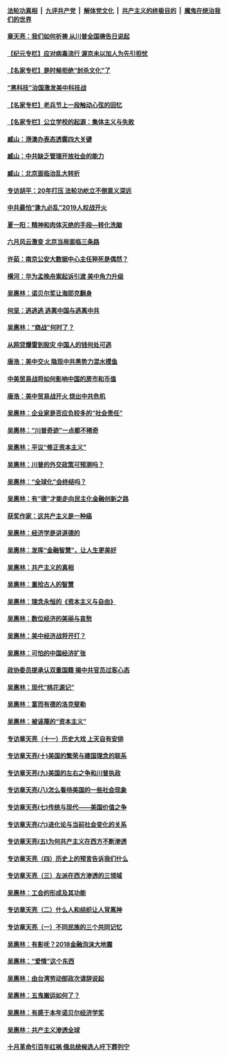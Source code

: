 ####  [法轮功真相](../../../../basic/blob/master/README.md?t=06290802) &nbsp;|&nbsp; [九评共产党](../../../../9ping.md/blob/master/README.md?t=06290802) &nbsp;|&nbsp; [解体党文化](../../../../jtdwh.md/blob/master/README.md?t=06290802)  &nbsp;|&nbsp; [共产主义的终极目的](../../../../gczydzjmd.md/blob/master/README.md?t=06290802) &nbsp;|&nbsp; [魔鬼在统治我们的世界](../../../../mgztzwmdsj.md/blob/master/README.md?t=06290802) 

#### [章天亮：我们如何祈祷 从川普全国祷告日说起](../pages/nsc423/n11944627.md?t=06290802) 

#### [【纪元专栏】应对病毒流行 渥京未以加人为先引担忧](../pages/nsc423/n11875714.md?t=06290802) 

#### [【名家专栏】是时候拒绝“封杀文化”了](../pages/nsc423/n11814093.md?t=06290802) 

#### [“黑科技”治国激发美中科技战](../pages/nsc423/n11638056.md?t=06290802) 

#### [【名家专栏】老兵节上一段触动心弦的回忆](../pages/nsc423/n11646016.md?t=06290802) 

#### [【名家专栏】公立学校的起源：集体主义与失败](../pages/nsc423/n11601833.md?t=06290802) 

#### [臧山：港澳办表态透露四大关键](../pages/nsc423/n11421628.md?t=06290802) 

#### [臧山：中共缺乏管理开放社会的能力](../pages/nsc423/n11407457.md?t=06290802) 

#### [臧山：北京面临治乱大转折](../pages/nsc423/n11406895.md?t=06290802) 

#### [专访胡平：20年打压 法轮功屹立不倒意义深远](../pages/nsc423/n11398800.md?t=06290802) 

#### [中共最怕“逢九必乱”2019人权战开火](../pages/nsc423/n11385248.md?t=06290802) 

#### [夏一阳：精神和肉体灭绝的手段—转化洗脑](../pages/nsc423/n11368250.md?t=06290802) 

#### [六月风云激变 北京当局面临三条路](../pages/nsc423/n11313668.md?t=06290802) 

#### [许茹：南京公安大数据中心主任猝死是偶然？](../pages/nsc423/n11064744.md?t=06290802) 

#### [横河：华为孟晚舟案起诉引渡 美中角力升级](../pages/nsc423/n11027230.md?t=06290802) 

#### [吴惠林：诺贝尔奖让海耶克翻身](../pages/nsc423/n10890049.md?t=06290802) 

#### [何坚：逃逃逃 逃离中国与逃离中共](../pages/nsc423/n10592891.md?t=06290802) 

#### [吴惠林：“商战”何时了？](../pages/nsc423/n10573558.md?t=06290802) 

#### [从网贷爆雷到股灾 中国人的钱何处可逃](../pages/nsc423/n10572800.md?t=06290802) 

#### [唐浩：美中交火 隐现中共黑势力混水摸鱼](../pages/nsc423/n10544040.md?t=06290802) 

#### [中美贸易战将如何影响中国的房市和币值](../pages/nsc423/n10543697.md?t=06290802) 

#### [唐浩：美中贸易战开火 烧出中共危机](../pages/nsc423/n10540126.md?t=06290802) 

#### [吴惠林：企业家是否应负较多的“社会责任”](../pages/nsc423/n10535022.md?t=06290802) 

#### [吴惠林：“川普奇迹”一点都不稀奇](../pages/nsc423/n10512808.md?t=06290802) 

#### [吴惠林：平议“修正资本主义”](../pages/nsc423/n10495724.md?t=06290802) 

#### [吴惠林：川普的外交政策可预测吗？](../pages/nsc423/n10462387.md?t=06290802) 

#### [吴惠林：“全球化”会终结吗？](../pages/nsc423/n10452838.md?t=06290802) 

#### [吴惠林：有“德”才能走向民主化金融创新之路](../pages/nsc423/n10432292.md?t=06290802) 

#### [获奖作家：这共产主义是一种癌](../pages/nsc423/n10431541.md?t=06290802) 

#### [吴惠林：经济学是讲道德的](../pages/nsc423/n10398014.md?t=06290802) 

#### [吴惠林：发挥“金融智慧”，让人生更美好](../pages/nsc423/n10375019.md?t=06290802) 

#### [吴惠林：共产主义的真相](../pages/nsc423/n10351394.md?t=06290802) 

#### [吴惠林：重拾古人的智慧](../pages/nsc423/n10337691.md?t=06290802) 

#### [吴惠林：理念永恒的《资本主义与自由》](../pages/nsc423/n10316274.md?t=06290802) 

#### [吴惠林：数位经济的美丽与哀愁](../pages/nsc423/n10292946.md?t=06290802) 

#### [吴惠林：美中经济战将开打？](../pages/nsc423/n10258825.md?t=06290802) 

#### [吴惠林：可怕的中国经济扩张](../pages/nsc423/n10219147.md?t=06290802) 

#### [政协委员提承认双重国籍 揭中共官员过客心态](../pages/nsc423/n10208809.md?t=06290802) 

#### [吴惠林：现代“桃花源记”](../pages/nsc423/n10185234.md?t=06290802) 

#### [吴惠林：富而有德的洛克斐勒](../pages/nsc423/n10142264.md?t=06290802) 

#### [吴惠林：被诬蔑的“资本主义”](../pages/nsc423/n10124816.md?t=06290802) 

#### [专访章天亮（十一）历史大戏 上天自有安排](../pages/nsc423/n10094905.md?t=06290802) 

#### [专访章天亮(十)美国的繁荣与建国理念的联系](../pages/nsc423/n10094899.md?t=06290802) 

#### [专访章天亮(九)美国的左右之争和川普执政](../pages/nsc423/n10094889.md?t=06290802) 

#### [专访章天亮(八)怎么看待美国的一些社会现象](../pages/nsc423/n10094857.md?t=06290802) 

#### [专访章天亮(七)传统与现代——美国价值之争](../pages/nsc423/n10093140.md?t=06290802) 

#### [专访章天亮(六)进化论与当前社会变化的关系](../pages/nsc423/n10092036.md?t=06290802) 

#### [专访章天亮(五)为何共产主义在西方不断渗透](../pages/nsc423/n10083620.md?t=06290802) 

#### [专访章天亮（四）历史上的预言告诉我们什么](../pages/nsc423/n10083606.md?t=06290802) 

#### [专访章天亮（三）左派在西方渗透的三领域](../pages/nsc423/n10081115.md?t=06290802) 

#### [吴惠林：工会的形成及其功能](../pages/nsc423/n10080633.md?t=06290802) 

#### [专访章天亮（二）什么人和组织让人背离神](../pages/nsc423/n10076637.md?t=06290802) 

#### [专访章天亮（一）不同民族的三个共同记忆](../pages/nsc423/n10074188.md?t=06290802) 

#### [吴惠林：有影呒？2018金融泡沫大地震](../pages/nsc423/n10040534.md?t=06290802) 

#### [吴惠林：“爱情”这个东西](../pages/nsc423/n10019423.md?t=06290802) 

#### [吴惠林：由台湾劳动部政次请辞说起](../pages/nsc423/n9979679.md?t=06290802) 

#### [吴惠林：五鬼搬运如何了？](../pages/nsc423/n9925338.md?t=06290802) 

#### [吴惠林：有感于本年诺贝尔经济学奖](../pages/nsc423/n9871883.md?t=06290802) 

#### [吴惠林：共产主义渗透全球](../pages/nsc423/n9812748.md?t=06290802) 

#### [十月革命引百年红祸 俄总统候选人吁下葬列宁](../pages/nsc423/n9810182.md?t=06290802) 

